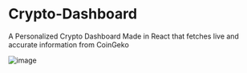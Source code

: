 # Crypto-Dashboard

A Personalized Crypto Dashboard Made in React that fetches live and accurate information from CoinGeko

![image](https://user-images.githubusercontent.com/92266980/172661274-f03f5665-02f3-4f33-86cb-3495ea3dc3fb.png)
